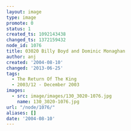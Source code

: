 ```yaml
---
layout: image
type: image
promote: 0
status: 1
created_ts: 1092143438
changed_ts: 1372159432
node_id: 1076
title: 03020 Billy Boyd and Dominic Monaghan
author: anj
created: '2004-08-10'
changed: '2013-06-25'
tags:
  - The Return Of The King
  - 2003/12 - December 2003
images:
  - src: image/images/130_3020-1076.jpg
    name: 130_3020-1076.jpg
url: "/node/1076/"
aliases: []
date: '2004-08-10'
---
```



